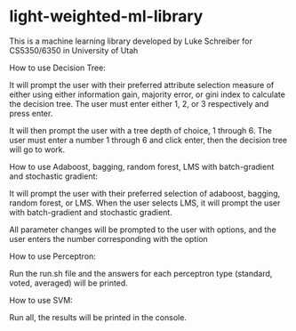 # light-weighted-ml-library

This is a machine learning library developed by Luke Schreiber for
CS5350/6350 in University of Utah

How to use Decision Tree:

It will prompt the user with their preferred attribute selection measure of either using
either information gain, majority error, or gini index to calculate the decision tree. The user
must enter either 1, 2, or 3 respectively and press enter. 

It will then prompt the user with a tree depth of choice, 1 through 6. The user must enter a number 1
through 6 and click enter, then the decision tree will go to work.

How to use Adaboost, bagging, random forest, LMS with batch-gradient and stochastic gradient:

It will prompt the user with their preferred selection of adaboost, bagging, random forest, or LMS.
When the user selects LMS, it will prompt the user with batch-gradient and stochastic gradient.

All parameter changes will be prompted to the user with options, and the user enters the number corresponding with the option

How to use Perceptron:

Run the run.sh file and the answers for each perceptron type (standard, voted, averaged) will be printed.

How to use SVM:

Run all, the results will be printed in the console.
